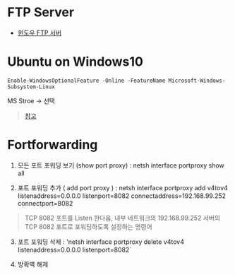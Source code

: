 # FTP Server 

- [윈도우 FTP 서버](https://multicore-it.com/4)

# Ubuntu on Windows10

`Enable-WindowsOptionalFeature -Online -FeatureName Microsoft-Windows-Subsystem-Linux`

MS Stroe -> 선택 
> [참고](https://docs.microsoft.com/ko-kr/windows/wsl/install-win10)

# Fortforwarding


1. 모든 포트 포워딩 보기 (show port proxy) : netsh interface portproxy show all

2. 포트 포워딩 추가 ( add port proxy ) : netsh interface portproxy add v4tov4 listenaddress=0.0.0.0 listenport=8082 connectaddress=192.168.99.252 connectport=8082
 > TCP 8082 포트를 Listen 한다음, 내부 네트워크의 192.168.99.252 서버의 TCP 8082 포트로 포워딩하도록 설정하는 명령어

3. 포트 포워딩 삭제 : 'netsh interface portproxy delete v4tov4 listenaddress=0.0.0.0 listenport=8082`

4. 방확벽 해제
